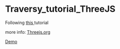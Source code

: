 # Traversy_tutorial_ThreeJS

Following [this ](https://www.youtube.com/watch?v=8jP4xpga6yY) tutorial

more info: [Threejs.org](https://threejs.org)


[Demo]()
